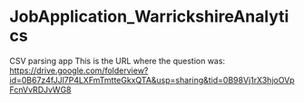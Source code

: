 # JobApplication_WarrickshireAnalytics
CSV parsing app
This is the URL where the question was:
https://drive.google.com/folderview?id=0B67z4fJJl7P4LXFmTmtteGkxQTA&usp=sharing&tid=0B98Vj1rX3hjoOVpFcnVvRDJvWG8
